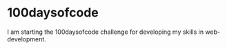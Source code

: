 # 100daysofcode
I am starting the 100daysofcode challenge for developing my skills in web-development.
